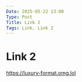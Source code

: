 ```yaml
---
Date: 2025-05-22 13:00
Type: Post
Title: Link 2
Tags: Link, Link 2
---
```


# Link 2

<https://luxury-format.omg.lol>
